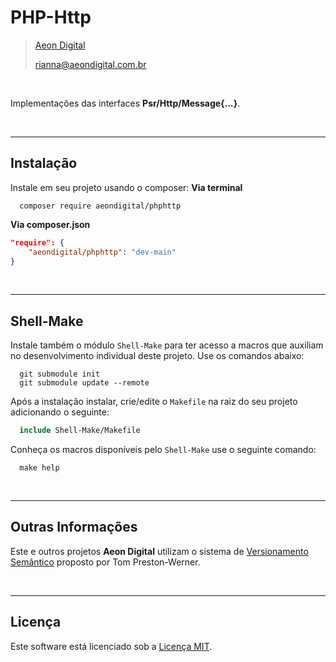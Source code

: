 PHP-Http
=========

> [Aeon Digital](http://www.aeondigital.com.br)
>
> rianna@aeondigital.com.br

&nbsp;

Implementações das interfaces **Psr/Http/Message{...}**.


&nbsp;
&nbsp;


________________________________________________________________________________________________________________________

## Instalação

Instale em seu projeto usando o composer:
**Via terminal**
```shell
  composer require aeondigital/phphttp
```

**Via composer.json**
```json
"require": {
    "aeondigital/phphttp": "dev-main"
}
```


&nbsp;
&nbsp;


________________________________________________________________________________________________________________________

## Shell-Make

Instale também o módulo ``Shell-Make`` para ter acesso a macros que auxiliam no desenvolvimento individual deste
projeto. Use os comandos abaixo:

```shell
  git submodule init
  git submodule update --remote
```

Após a instalação instalar, crie/edite o ``Makefile`` na raiz do seu projeto adicionando o seguinte:

```Makefile
  include Shell-Make/Makefile
```

Conheça os macros disponíveis pelo ``Shell-Make`` use o seguinte comando:

```shell
  make help
```


&nbsp;
&nbsp;


________________________________________________________________________________________________________________________

## Outras Informações

Este e outros projetos **Aeon Digital** utilizam o sistema de [Versionamento Semântico](https://semver.org/) proposto 
por Tom Preston-Werner.


&nbsp;
&nbsp;


________________________________________________________________________________________________________________________

## Licença

Este software está licenciado sob a [Licença MIT](LICENSE).
